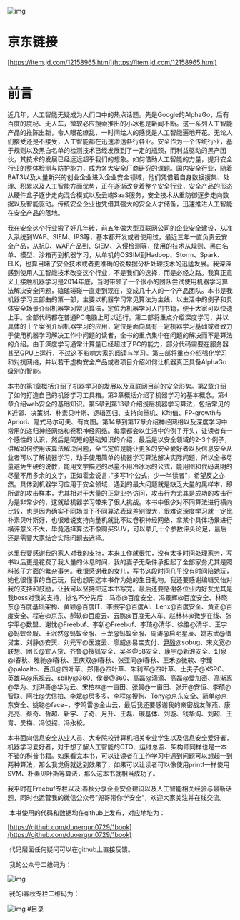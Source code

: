 ![img](https://github.com/duoergun0729/1book/raw/master/photo/%E6%B5%B7%E6%8A%A5.jpg)
# 京东链接
[https://item.jd.com/12158965.html](https://item.jd.com/12158965.html)
# 前言

​	近几年，人工智能无疑成为人们口中的热点话题。先是Google的AlphaGo，后有百度的度秘、无人车，微软必应搜索推出的小冰也是新闻不断。这一系列人工智能产品的推陈出新，令人眼花缭乱，一时间给人的感觉是人工智能遍地开花。无论人们接受还是不接受，人工智能都在迅速渗透各行各业。安全作为一个传统行业，基于规则以及黑白名单的检测技术已经发展到了一定的瓶颈，而利益驱动的黑产团伙，其技术的发展已经远远超乎我们的想象。如何借助人工智能的力量，提升安全行业的整体检测与防护能力，成为各大安全厂商研究的课题。国内安全行业，随着BAT3以及大量新兴的创业企业进入企业安全领域，他们凭借着自身数据搜集、处理、积累以及人工智能方面优势，正在逐渐改变着整个安全行业，安全产品的形态从硬件盒子逐步走向混合模式以及云端SaaS服务，安全技术从重防御逐步走向数据以及智能驱动。传统安全企业也凭借其强大的安全人才储备，迅速推进人工智能在安全产品的落地。

​	我在安全这个行业搬了好几年砖，前五年做大型互联网公司的企业安全建设，从准入系统到WAF、SIEM、IPS等，基本都开发或者使用过，最近三年一直负责云安全产品，从抗D、WAF产品到、SIEM、入侵检测等，使用的技术从规则、黑白名单、模型、沙箱再到机器学习，从单机的OSSIM到Hadoop、Storm、Spark、ELK，也算目睹了安全技术或者更准确的说数据分析处理技术的迅猛发展。我深深感到使用人工智能技术改变这个行业，不是我们的选择，而是必经之路。我真正意义上接触机器学习是2014年底，当时带领了一个很小的团队尝试使用机器学习算法解决安全问题，磕磕碰碰一直走到现在，变成几十人的一个产品团队。本书是我机器学习三部曲的第一部，主要以机器学习常见算法为主线，以生活中的例子和具体安全场景介绍机器学习常见算法，定位为机器学习入门书籍，便于大家可以快速上手。全部代码都在普通PC电脑上可以运行。第二部将重点介绍深度学习，并以具体的十个案例介绍机器学习的应用，定位是面向具有一定机器学习基础或者致力于使用机器学习解决工作中问题的读者，全书的重点集中在问题的解决而不是算法的介绍。由于深度学习通常计算量已经超过了PC的能力，部分代码需要在服务器甚至GPU上运行，不过这不影响大家的阅读与学习。第三部将重点介绍强化学习和对抗网络，并以若干虚构安全产品或者项目介绍如何让机器真正具备AlphaGo级别的智能。

​	本书的第1章概括介绍了机器学习的发展以及互联网目前的安全形势。第2章介绍了如何打造自己的机器学习工具箱。第3章概括介绍了机器学习的基本概念。第4章介绍web安全的基础知识。第5章到第13章介绍浅层机器学习算法，包括常见的K近邻、决策树、朴素贝叶斯、逻辑回归、支持向量机、K均值、FP-growth与Apriori、隐式马尔可夫、有向图。第14章到第17章介绍神经网络以及深度学习中常用的递归神经网络和卷积神经网络。每章都会以生活中的例子开头，让读者有一个感性的认识，然后是简短的基础知识的介绍，最后是以安全领域的2-3个例子，讲解如何使用该算法解决问题，全书定位是能让更多的安全爱好者以及信息安全从业者可以了解机器学习，动手使用简单的机器学习算法解决实际问题，所以全书尽量避免生硬的说教，能用文字描述的尽量不用冷冰冰的公式，能用图和代码说明的尽量不用多余的文字，正如霍金说言，”多写1个公式，少一半读者”，希望反之亦然。具体到机器学习应用于安全领域，遇到的最大问题就是缺乏大量的黑样本，即所谓的攻击样本，尤其相对于大量的正常业务访问，攻击行为尤其是成功的攻击行为是非常少的，这就给机器学习带来了很大挑战。本书中很少对不同算法进行横向比较，也是因为确实不同场景下不同算法表现差别很大，很难说深度学习就一定比朴素贝叶斯好，也很难说支持向量机就比不过卷积神经网络，拿某个具体场景进行横评意义不大，毕竟选择算法不像购买SUV，可以拿几十个参数评头论足，最后还是需要大家结合实际问题去选择。

​	这里我要感谢我的家人对我的支持，本来工作就很忙，没有太多时间处理家务，写书以后更是花费了我大量的休息时间，我的妻子无条件承担起了全部家务尤其是照料孩子方面的繁杂事务。我很感谢我的女儿，写书这段时间几乎没有时间陪她玩，她也很懂事的自己玩，我也想用这本书作为她的生日礼物。我还要感谢编辑吴怡对我的支持和鼓励，让我可以坚持把这本书写完。最后还要感谢各位业内好友尤其是我boss对我的支持，排名不分先后：马杰@百度安全、冯景辉@百度安全、林晓东@百度基础架构、黄颖@百度IT、李振宇@百度AI、Lenx@百度安全、黄正@百度安全、程岩@京东、郝轶@百度云、云鹏@百度无人车、赵林林@微步在线、张宇平@数盟、谢忱@Freebuf、李新@Freebuf、李琦@清华、徐恪@清华、王宇@蚂蚁金服、王泯然@蚂蚁金服、王龙@蚂蚁金服、周涛@启明星辰、姚志武@借贷宝、刘静@安天、刘元军@医渡云、廖威@易宝支付、[尹毅](https://item.jd.com/10082081248.html)@sobug、宋文宽@联想、团长@宜人贷、齐鲁@搜狐安全、吴圣@58安全、康宇@新浪安全、幻泉@i春秋、雅驰@i春秋、王庆双@i春秋、张亚同@i春秋、王禾@微软、李臻@paloalto、西瓜@四叶草、郑伟@四叶草、朱利军@四叶草、土夫子@XSRC、英雄马@乐视云、sbilly@360、侯曼@360、高磊@滴滴、高磊@爱加密、高渐离@华为、刘洪善@华为云、宋柏林@一亩田、张昊@一亩田、张开@安恒、李硕@智联、阿杜@优信拍、李斌@房多多、李程@搜狗、Tony@京东安全、简单@京东安全、姚聪@face+、李鸣雷@金山云，最后我还要感谢我的亲密战友陈燕、康亮亮、蔡奇、哲超、新宇、子奇、月升、王磊、碳基体、刘璇、钱华沟、刘超、王胄、吴梅、冯侦探、冯永校。

​	本书面向信息安全从业人员、大专院校计算机相关专业学生以及信息安全爱好者，机器学习爱好者，对于想了解人工智能的CTO、运维总监、架构师同样也是一本不错的科普书籍。如果看完本书，可以让读者在工作学习中遇到问题可以想起一到两种算法，那么我觉得就达到效果了，如果可以让读者可以像使用printf一样使用SVM、朴素贝叶斯等算法，那么这本书就相当成功了。

​	我平时在Freebuf专栏以及i春秋分享企业安全建设以及人工智能相关经验与最新话题，同时也运营我的微信公众号”兜哥带你学安全”，欢迎大家关注并在线交流。

​	本书使用的代码和数据均在github上发布，对应地址为：

[https://github.com/duoergun0729/1book](https://github.com/duoergun0729/1book)

​	代码层面任何疑问可以在github上直接反馈。

​	我的公众号二维码为：

![img](https://github.com/duoergun0729/4book/raw/master/photo/logo/qrcode_for_gh_810edc392056_258.jpg)

​       我的i春秋专栏二维码为：

![img](https://github.com/duoergun0729/4book/raw/master/photo/logo/i%E6%98%A5%E7%A7%8B.png)
#目录



 